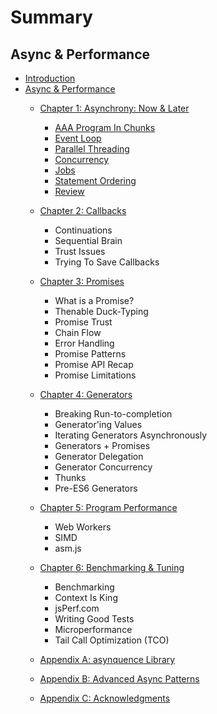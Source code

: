 # Summary

## Async & Performance

* [Introduction](README.md)
* [Async & Performance](async/README.md)
  * [Chapter 1: Asynchrony: Now & Later](async/ch1.md)
    * [AAA Program In Chunks](async/ch1.md#a-program-in-chunks)
    * [Event Loop](async/ch1.md#event-loop)
    * [Parallel Threading](async/ch1.md#parallel-threading)
    * [Concurrency](async/ch1.md#concurrency)
    * [Jobs](async/ch1.md#jobs)
    * [Statement Ordering](async/ch1.md#statement-ordering)
    * [Review](async/ch1.md#review)

  * [Chapter 2: Callbacks](async/ch2.md)
    * Continuations
    * Sequential Brain
    * Trust Issues
    * Trying To Save Callbacks
  * [Chapter 3: Promises](async/ch3.md)
    * What is a Promise?
    * Thenable Duck-Typing
    * Promise Trust
    * Chain Flow
    * Error Handling
    * Promise Patterns
    * Promise API Recap
    * Promise Limitations
  * [Chapter 4: Generators](async/ch4.md)
    * Breaking Run-to-completion
    * Generator'ing Values
    * Iterating Generators Asynchronously
    * Generators + Promises
    * Generator Delegation
    * Generator Concurrency
    * Thunks
    * Pre-ES6 Generators
  * [Chapter 5: Program Performance](async/ch5.md)
    * Web Workers
    * SIMD
    * asm.js
  * [Chapter 6: Benchmarking & Tuning](async/ch6.md)
    * Benchmarking
    * Context Is King
    * jsPerf.com
    * Writing Good Tests
    * Microperformance
    * Tail Call Optimization \(TCO\)
  * [Appendix A: asynquence Library](async/apA.md)
  * [Appendix B: Advanced Async Patterns](async/apB.md)
  * [Appendix C: Acknowledgments](async.apC.md)

